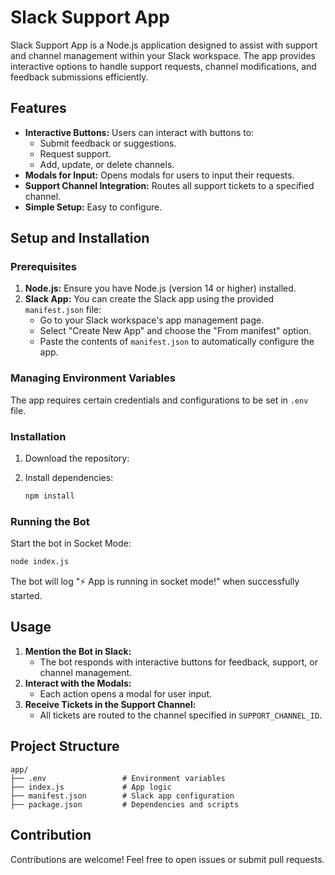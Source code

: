 # Slack Support App

Slack Support App is a Node.js application designed to assist with support and channel management within your Slack workspace. The app provides interactive options to handle support requests, channel modifications, and feedback submissions efficiently.

## Features

- **Interactive Buttons:** Users can interact with buttons to:
  - Submit feedback or suggestions.
  - Request support.
  - Add, update, or delete channels.
- **Modals for Input:** Opens modals for users to input their requests.
- **Support Channel Integration:** Routes all support tickets to a specified channel.
- **Simple Setup:** Easy to configure.

## Setup and Installation

### Prerequisites

1. **Node.js:** Ensure you have Node.js (version 14 or higher) installed.
2. **Slack App:** You can create the Slack app using the provided `manifest.json` file:
   - Go to your Slack workspace's app management page.
   - Select "Create New App" and choose the "From manifest" option.
   - Paste the contents of `manifest.json` to automatically configure the app.

### Managing Environment Variables

The app requires certain credentials and configurations to be set in `.env` file.

### Installation

1. Download the repository:

2. Install dependencies:
   ```bash
   npm install
   ```

### Running the Bot

Start the bot in Socket Mode:

```bash
node index.js
```

The bot will log "⚡️ App is running in socket mode!" when successfully started.

## Usage

1. **Mention the Bot in Slack:**
   - The bot responds with interactive buttons for feedback, support, or channel management.
2. **Interact with the Modals:**
   - Each action opens a modal for user input.
3. **Receive Tickets in the Support Channel:**
   - All tickets are routed to the channel specified in `SUPPORT_CHANNEL_ID`.

## Project Structure

```
app/
├── .env                 # Environment variables
├── index.js             # App logic
├── manifest.json        # Slack app configuration
├── package.json         # Dependencies and scripts
```

## Contribution

Contributions are welcome! Feel free to open issues or submit pull requests.
